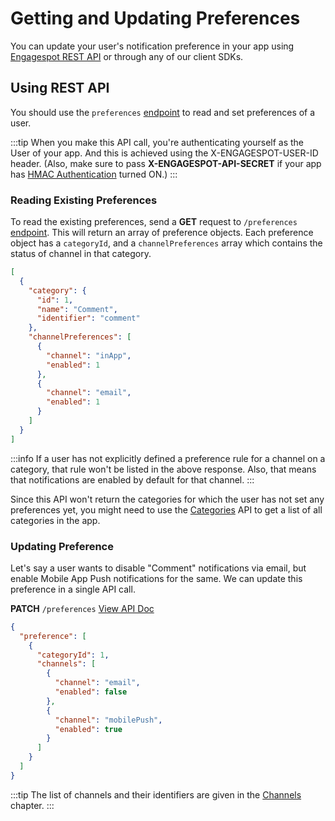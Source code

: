 # Getting and Updating Preferences

You can update your user's notification preference in your app using [Engagespot REST API](/docs/rest-api) or through any of our client SDKs.

## Using REST API

You should use the `preferences` [endpoint](/docs/rest-api#tag/Preferences/paths/~1v3~1preferences/get) to read and set preferences of a user.

:::tip
When you make this API call, you're authenticating yourself as the User of your app. And this is achieved using the X-ENGAGESPOT-USER-ID header. (Also, make sure to pass **X-ENGAGESPOT-API-SECRET** if your app has [HMAC Authentication](../../users/enabling-HMAC-authentication.mdx) turned ON.)
:::

### Reading Existing Preferences

To read the existing preferences, send a **GET** request to `/preferences` [endpoint](/docs/rest-api#tag/Preferences/paths/~1v3~1preferences/get). This will return an array of preference objects. Each preference object has a `categoryId`, and a `channelPreferences` array which contains the status of channel in that category.

```json
[
  {
    "category": {
      "id": 1,
      "name": "Comment",
      "identifier": "comment"
    },
    "channelPreferences": [
      {
        "channel": "inApp",
        "enabled": 1
      },
      {
        "channel": "email",
        "enabled": 1
      }
    ]
  }
]
```

:::info
If a user has not explicitly defined a preference rule for a channel on a category, that rule won't be listed in the above response. Also, that means that notifications are enabled by default for that channel.
:::

Since this API won't return the categories for which the user has not set any preferences yet, you might need to use the [Categories](/docs/rest-api#tag/Preferences/paths/~1v3~1categories/get) API to get a list of all categories in the app.

### Updating Preference

Let's say a user wants to disable "Comment" notifications via email, but enable Mobile App Push notifications for the same. We can update this preference in a single API call.

**PATCH** `/preferences` [View API Doc](/docs/rest-api#tag/Preferences/paths/~1v3~1preferences/patch)

```json
{
  "preference": [
    {
      "categoryId": 1,
      "channels": [
        {
          "channel": "email",
          "enabled": false
        },
        {
          "channel": "mobilePush",
          "enabled": true
        }
      ]
    }
  ]
}
```

:::tip
The list of channels and their identifiers are given in the [Channels](../../channels/what-are-channels.md) chapter.
:::
